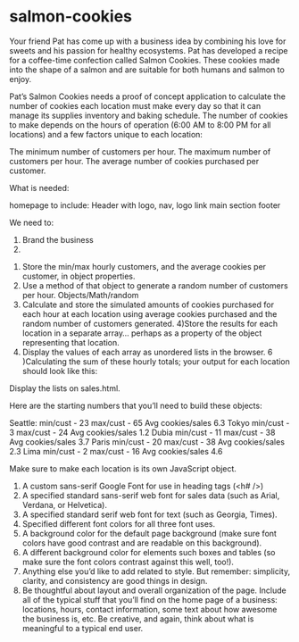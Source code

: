 # salmon-cookies

Your friend Pat has come up with a business idea by combining his love for sweets and his passion for healthy ecosystems. Pat has developed a recipe for a coffee-time confection called Salmon Cookies. These cookies made into the shape of a salmon and are suitable for both humans and salmon to enjoy.

Pat’s Salmon Cookies needs a proof of concept application to calculate the number of cookies each location must make every day so that it can manage its supplies inventory and baking schedule. The number of cookies to make depends on the hours of operation (6:00 AM to 8:00 PM for all locations) and a few factors unique to each location:

The minimum number of customers per hour.
The maximum number of customers per hour.
The average number of cookies purchased per customer.

What is needed:

homepage to include:
Header with logo, nav, logo link
main
section
footer

We need to:

1. Brand the business
2.

1) Store the min/max hourly customers, and the average cookies per customer, in object properties.
2) Use a method of that object to generate a random number of customers per hour. Objects/Math/random
3) Calculate and store the simulated amounts of cookies purchased for each hour at each location using average cookies purchased and the random number of customers generated.
   4)Store the results for each location in a separate array… perhaps as a property of the object representing that location.
4) Display the values of each array as unordered lists in the browser.
   6 )Calculating the sum of these hourly totals; your output for each location should look like this:

Display the lists on sales.html.

Here are the starting numbers that you’ll need to build these objects:

Seattle:
min/cust - 23
max/cust - 65
Avg cookies/sales 6.3
Tokyo
min/cust - 3
max/cust - 24
Avg cookies/sales 1.2
Dubia
min/cust - 11
max/cust - 38
Avg cookies/sales 3.7
Paris
min/cust - 20
max/cust - 38
Avg cookies/sales 2.3
Lima
min/cust - 2
max/cust - 16
Avg cookies/sales 4.6

Make sure to make each location is its own JavaScript object.

1. A custom sans-serif Google Font for use in heading tags (<h# />)
2. A specified standard sans-serif web font for sales data (such as Arial, Verdana, or Helvetica).
3. A specified standard serif web font for text (such as Georgia, Times).
4. Specified different font colors for all three font uses.
5. A background color for the default page background (make sure font colors have good contrast and are readable on this background).
6. A different background color for elements such boxes and tables (so make sure the font colors contrast against this well, too!).
7. Anything else you’d like to add related to style. But remember: simplicity, clarity, and consistency are good things in design.
8. Be thoughtful about layout and overall organization of the page.
   Include all of the typical stuff that you’ll find on the home page of a business: locations, hours, contact information, some text about how awesome the business is, etc. Be creative, and again, think about what is meaningful to a typical end user.
